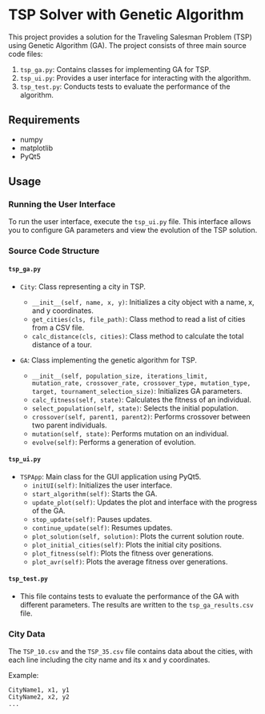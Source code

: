 # TSP Solver with Genetic Algorithm

This project provides a solution for the Traveling Salesman Problem (TSP) using Genetic Algorithm (GA). The project consists of three main source code files:

1. `tsp_ga.py`: Contains classes for implementing GA for TSP.
2. `tsp_ui.py`: Provides a user interface for interacting with the algorithm.
3. `tsp_test.py`: Conducts tests to evaluate the performance of the algorithm.

## Requirements
- numpy
- matplotlib
- PyQt5

## Usage

### Running the User Interface

To run the user interface, execute the `tsp_ui.py` file. This interface allows you to configure GA parameters and view the evolution of the TSP solution.

### Source Code Structure

#### `tsp_ga.py`

- `City`: Class representing a city in TSP.
  - `__init__(self, name, x, y)`: Initializes a city object with a name, x, and y coordinates.
  - `get_cities(cls, file_path)`: Class method to read a list of cities from a CSV file.
  - `calc_distance(cls, cities)`: Class method to calculate the total distance of a tour.

- `GA`: Class implementing the genetic algorithm for TSP.
  - `__init__(self, population_size, iterations_limit, mutation_rate, crossover_rate, crossover_type, mutation_type, target, tournament_selection_size)`: Initializes GA parameters.
  - `calc_fitness(self, state)`: Calculates the fitness of an individual.
  - `select_population(self, state)`: Selects the initial population.
  - `crossover(self, parent1, parent2)`: Performs crossover between two parent individuals.
  - `mutation(self, state)`: Performs mutation on an individual.
  - `evolve(self)`: Performs a generation of evolution.

#### `tsp_ui.py`

- `TSPApp`: Main class for the GUI application using PyQt5.
  - `initUI(self)`: Initializes the user interface.
  - `start_algorithm(self)`: Starts the GA.
  - `update_plot(self)`: Updates the plot and interface with the progress of the GA.
  - `stop_update(self)`: Pauses updates.
  - `continue_update(self)`: Resumes updates.
  - `plot_solution(self, solution)`: Plots the current solution route.
  - `plot_initial_cities(self)`: Plots the initial city positions.
  - `plot_fitness(self)`: Plots the fitness over generations.
  - `plot_avr(self)`: Plots the average fitness over generations.

#### `tsp_test.py`

- This file contains tests to evaluate the performance of the GA with different parameters. The results are written to the `tsp_ga_results.csv` file.

### City Data

The `TSP_10.csv` and the `TSP_35.csv` file contains data about the cities, with each line including the city name and its x and y coordinates.

Example:

```csv
CityName1, x1, y1
CityName2, x2, y2
...
```
